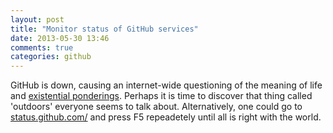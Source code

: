 ```yaml
---
layout: post
title: "Monitor status of GitHub services"
date: 2013-05-30 13:46
comments: true
categories: github 
---
```


GitHub is down, causing an internet-wide questioning of the meaning of life and <a href="https://twitter.com/search?q=github%20down&src=typd" target="_blank">existential ponderings</a>. Perhaps it is time to discover that thing called 'outdoors' everyone seems to talk about. Alternatively, one could go to <a href="https://status.github.com/" target="_blank">status.github.com/</a> and press F5 repeadetely until all is right with the world.

